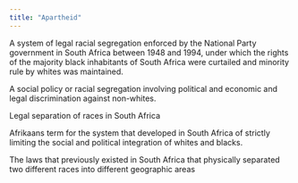 ```yaml
---
title: "Apartheid"
---
```

A system of legal racial segregation enforced by the National Party government in South Africa between 1948 and 1994, under which the rights of the majority black inhabitants of South Africa were curtailed and minority rule by whites was maintained.

A social policy or racial segregation involving political and economic and legal discrimination against non-whites.

Legal separation of races in South Africa

Afrikaans term for the system that developed in South Africa of strictly limiting the social and political integration of whites and blacks.

The laws that previously existed in South Africa that physically separated two different races into different geographic areas

